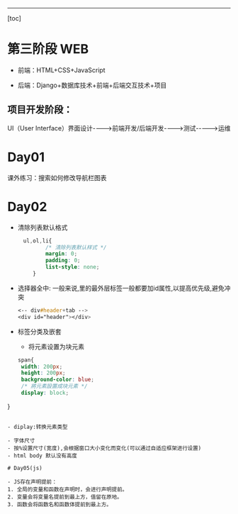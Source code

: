 ---
[toc]


# 第三阶段 WEB

- 前端：HTML+CSS+JavaScript    

- 后端：Django+数据库技术+前端+后端交互技术+项目  



## 项目开发阶段：
UI（User Interface）界面设计---->前端开发/后端开发---->测试----->运维



# Day01
课外练习：搜索如何修改导航栏图表

# Day02
- 清除列表默认格式
```css
     ul,ol,li{
            /* 清除列表默认样式 */
            margin: 0;
            padding: 0;
            list-style: none;
        }
```

- 选择器全中:
	一般来说,<body>里的最外层标签一般都要加id属性,以提高优先级,避免冲突
	
	```css
	<-- div#header+tab -->
	<div id="header"></div>
	```
	
- 标签分类及嵌套
   - 将元素设置为块元素
   ```css
   span{
    width: 200px;
    height: 200px;
    background-color: blue;
    /* 將元素設置成块元素 */
    display: block;
}
   ```
   
   - diplay:转换元素类型

- 字体尺寸
   - 按%设置尺寸(宽度),会根据窗口大小变化而变化(可以通过自适应框架进行设置)
   - html body 默认没有高度

# Day05(js)

- JS存在声明提前：
   1. 全局的变量和函数在声明时，会进行声明提前。
   2. 变量会将变量名提前到最上方，值留在原地。
   3. 函数会将函数名和函数体提前到最上方。
